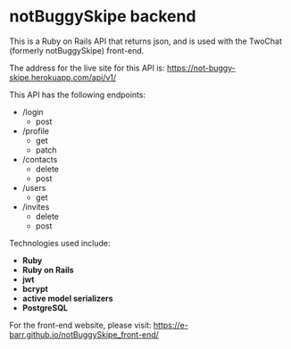 # notBuggySkipe backend

This is a Ruby on Rails API that returns json, and is used with the TwoChat (formerly notBuggySkipe)
front-end.

The address for the live site for this API is: <a href="https://not-buggy-skipe.herokuapp.com/api/v1/">https://not-buggy-skipe.herokuapp.com/api/v1/</a>

This API has the following endpoints:
* /login
  * post
* /profile
  * get
  * patch
* /contacts
  * delete
  * post
* /users
  * get
* /invites
  * delete
  * post

Technologies used include:
* **Ruby**
* **Ruby on Rails**
* **jwt**
* **bcrypt**
* **active model serializers**
* **PostgreSQL**

For the front-end website, please visit: <a href="https://e-barr.github.io/notBuggySkipe_front-end/">https://e-barr.github.io/notBuggySkipe_front-end/</a>
